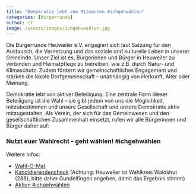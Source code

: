 ```yaml
---
title: "Demokratie lebt vom Mitmachen #ichgehwählen"
categories: [Bürgerrunde]
author: ct
image: /assets/images/ichgehwaehlen.jpg
---
```


Die Bürgerrunde Heuweiler e.V. engagiert sich laut Satzung für den Austausch, die Vernetzung und das soziale und kulturelle Leben in unserer Gemeinde. Unser Ziel ist es, Bürgerinnen und Bürger in Heuweiler zu verbinden und Heimatpflege zu betreiben, wie z.B. durch Natur- und Klimaschutz. Zudem fördern wir gemeinschaftliches Engagement und stärken die lokale Dorfgemeinschaft – unabhängig von Herkunft, Alter oder Meinung.

Demokratie lebt von aktiver Beteiligung. Eine zentrale Form dieser Beteiligung ist die Wahl – sie gibt jedem von uns die Möglichkeit, mitzubestimmen und unsere Gesellschaft und unsere Demokratie aktiv mitzugestalten.
Als Verein, der sich für das Gemeinwesen und den gesellschaftlichen Zusammenhalt einsetzt, rufen wir alle Bürgerinnen und Bürger daher auf:

### Nutzt euer Wahlrecht - geht wählen! #ichgehwählen

Weitere Infos:

- [Wahl-O-Mat](https://www.wahl-o-mat.de/)
- [Kandidierendencheck](https://www.kandidierendencheck.de/bundestag?pk_kwd=spon) (Achtung: Heuweiler ist Wahlkreis Waldshut (288), bitte daher Gundelfingen angeben, damit das Ergebnis stimmt)
- [Aktion #ichgehwählen](https://ichgehwaehlen.org/)
